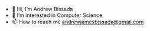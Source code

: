 - 👋 Hi, I’m Andrew Bissada
- 👀 I’m interested in Computer Science
- 📫 How to reach me andrewjamesbissada@gmail.com

<!---
ABissada/ABissada is a ✨ special ✨ repository because its `README.md` (this file) appears on your GitHub profile.
You can click the Preview link to take a look at your changes.
--->
